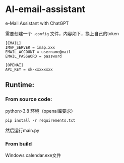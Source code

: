 # AI-email-assistant

 e-Mail Assistant with ChatGPT


需要创建一个 `.config`  文件，内容如下，换上自己的token

```
[EMAIL]
IMAP_SERVER = imap.xxx
EMAIL_ACCOUNT = username@mail
EMAIL_PASSWORD = password

[OPENAI]
API_KEY = sk-xxxxxxxx
```


## Runtime: 

### From source code:

python>3.8 环境（openai库要求）

```
pip install -r requirements.txt

```

然后运行main.py


### From build

Windows calendar.exe文件
